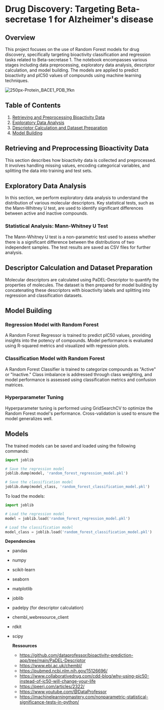 # Drug Discovery: Targeting Beta-secretase 1 for Alzheimer's disease

## Overview
This project focuses on the use of Random Forest models for drug discovery, specifically targeting bioactivity classification and regression tasks related to Beta-secretase 1. The notebook encompasses various stages including data preprocessing, exploratory data analysis, descriptor calculation, and model building. The models are applied to predict bioactivity and pIC50 values of compounds using machine learning techniques.


![250px-Protein_BACE1_PDB_1fkn](https://github.com/user-attachments/assets/52ab5dbc-cbae-4f47-b436-b2c9f2fbb8f0)


## Table of Contents

1. [Retrieving and Preprocessing Bioactivity Data](#retrieving-and-preprocessing-bioactivity-data)
2. [Exploratory Data Analysis](#exploratory-data-analysis)
3. [Descriptor Calculation and Dataset Preparation](#descriptor-calculation-and-dataset-preparation)
4. [Model Building](#model-building)

## Retrieving and Preprocessing Bioactivity Data

This section describes how bioactivity data is collected and preprocessed. It involves handling missing values, encoding categorical variables, and splitting the data into training and test sets.

## Exploratory Data Analysis

In this section, we perform exploratory data analysis to understand the distribution of various molecular descriptors. Key statistical tests, such as the Mann-Whitney U test, are used to identify significant differences between active and inactive compounds.

### Statistical Analysis: Mann-Whitney U Test

The Mann-Whitney U test is a non-parametric test used to assess whether there is a significant difference between the distributions of two independent samples. The test results are saved as CSV files for further analysis.

## Descriptor Calculation and Dataset Preparation

Molecular descriptors are calculated using PaDEL-Descriptor to quantify the properties of molecules. The dataset is then prepared for model building by concatenating these descriptors with bioactivity labels and splitting into regression and classification datasets.

## Model Building

### Regression Model with Random Forest

A Random Forest Regressor is trained to predict pIC50 values, providing insights into the potency of compounds. Model performance is evaluated using R-squared metrics and visualized with regression plots.

### Classification Model with Random Forest

A Random Forest Classifier is trained to categorize compounds as "Active" or "Inactive." Class imbalance is addressed through class weighting, and model performance is assessed using classification metrics and confusion matrices.

### Hyperparameter Tuning

Hyperparameter tuning is performed using GridSearchCV to optimize the Random Forest model's performance. Cross-validation is used to ensure the model generalizes well.

## Models

The trained models can be saved and loaded using the following commands:

```python
import joblib

# Save the regression model
joblib.dump(model, 'random_forest_regression_model.pkl')

# Save the classification model
joblib.dump(model_class, 'random_forest_classification_model.pkl')
```

To load the models:
```python
import joblib

# Load the regression model
model = joblib.load('random_forest_regression_model.pkl')

# Load the classification model
model_class = joblib.load('random_forest_classification_model.pkl')
```

**Dependencies**
* pandas
* numpy
* scikit-learn
* seaborn
* matplotlib
* joblib
* padelpy (for descriptor calculation)
* chembl_webresource_client
* rdkit
* scipy

  **Ressources**
  
  * https://github.com/dataprofessor/bioactivity-prediction-app/tree/main/PaDEL-Descriptor
  * https://www.ebi.ac.uk/chembl/
  * https://pubmed.ncbi.nlm.nih.gov/15126696/
  * https://www.collaborativedrug.com/cdd-blog/why-using-pic50-instead-of-ic50-will-change-your-life
  * https://peerj.com/articles/2322/
  * https://www.youtube.com/@DataProfessor
  * https://machinelearningmastery.com/nonparametric-statistical-significance-tests-in-python/
